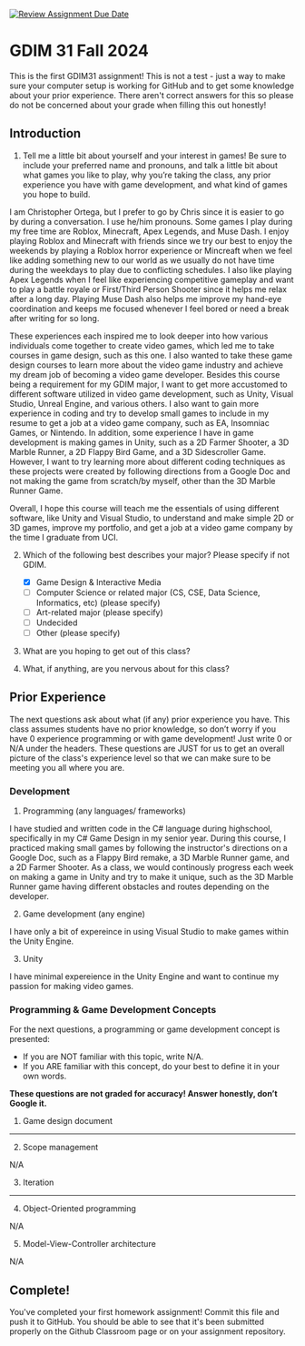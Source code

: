[![Review Assignment Due Date](https://classroom.github.com/assets/deadline-readme-button-22041afd0340ce965d47ae6ef1cefeee28c7c493a6346c4f15d667ab976d596c.svg)](https://classroom.github.com/a/POQdLnh2)
# GDIM 31 Fall 2024

This is the first GDIM31 assignment! This is not a test - just a way to make sure your computer setup is working for GitHub and to get some knowledge about your prior experience. There aren't correct answers for this so please do not be concerned about your grade when filling this out honestly!

## Introduction

1. Tell me a little bit about yourself and your interest in games! Be sure to include your preferred name and pronouns, and talk a little bit about what games you like to play, why you’re taking the class, any prior experience you have with game development, and what kind of games you hope to build.
 
I am Christopher Ortega, but I prefer to go by Chris since it is easier to go by during a conversation. I use he/him pronouns. Some games I play during my free time are Roblox, Minecraft, Apex Legends, and Muse Dash. I enjoy playing Roblox and Minecraft with friends since we try our best to enjoy the weekends by playing a Roblox horror experience or Mincreaft when we feel like adding something new to our world as we usually do not have time during the weekdays to play due to conflicting schedules. I also like playing Apex Legends when I feel like experiencing competitive gameplay and want to play a battle royale or First/Third Person Shooter since it helps me relax after a long day. Playing Muse Dash also helps me improve my hand-eye coordination and keeps me focused whenever I feel bored or need a break after writing for so long.

These experiences each inspired me to look deeper into how various individuals come together to create video games, which led me to take courses in game design, such as this one. I also wanted to take these game design courses to learn more about the video game industry and achieve my dream job of becoming a video game developer. Besides this course being a requirement for my GDIM major, I want to get more accustomed to different software utilized in video game development, such as Unity, Visual Studio, Unreal Engine, and various others. I also want to gain more experience in coding and try to develop small games to include in my resume to get a job at a video game company, such as EA, Insomniac Games, or Nintendo. In addition, some experience I have in game development is making games in Unity, such as a 2D Farmer Shooter, a 3D Marble Runner, a 2D Flappy Bird Game, and a 3D Sidescroller Game. However, I want to try learning more about different coding techniques as these projects were created by following directions from a Google Doc and not making the game from scratch/by myself, other than the 3D Marble Runner Game.

Overall, I hope this course will teach me the essentials of using different software, like Unity and Visual Studio, to understand and make simple 2D or 3D games, improve my portfolio, and get a job at a video game company by the time I graduate from UCI.

2. Which of the following best describes your major? Please specify if not GDIM.  

    - [X] Game Design & Interactive Media
    - [ ] Computer Science or related major (CS, CSE, Data Science, Informatics, etc) (please specify)
    - [ ] Art-related major (please specify)
    - [ ] Undecided
    - [ ] Other (please specify)

3. What are you hoping to get out of this class?



4. What, if anything, are you nervous about for this class?

## Prior Experience

The next questions ask about what (if any) prior experience you have. This class assumes students have no prior knowledge, so don’t worry if you have 0 experience programming or with game development! Just write 0 or N/A under the headers. These questions are JUST for us to get an overall picture of the class's experience level so that we can make sure to be meeting you all where you are.

### Development

1. Programming (any languages/ frameworks)

I have studied and written code in the C# language during highschool, specifically in my C# Game Design in my senior year. During this course, I practiced making small games by following the instructor's directions on a Google Doc, such as a Flappy Bird remake, a 3D Marble Runner game, and a 2D Farmer Shooter. As a class, we would continously progress each week on making a game in Unity and try to make it unique, such as the 3D Marble Runner game having different obstacles and routes depending on the developer.

2. Game development (any engine)

I have only a bit of expereince in using Visual Studio to make games within the Unity Engine.

3. Unity

I have minimal expereience in the Unity Engine and want to continue my passion for making video games.

### Programming & Game Development Concepts

For the next questions, a programming or game development concept is presented:

 - If you are NOT familiar with this topic, write N/A.
 - If you ARE familiar with this concept, do your best to define it in your own words.

**These questions are not graded for accuracy! Answer honestly, don’t Google it.**

1. Game design document

______

2. Scope management

N/A

3. Iteration

______

4. Object-Oriented programming

N/A

5. Model-View-Controller architecture

N/A

## Complete!

You've completed your first homework assignment! Commit this file and push it to GitHub. You should be able to see that it's been submitted properly on the Github Classroom page or on your assignment repository.

